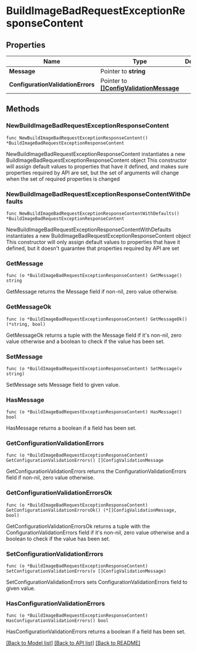 # BuildImageBadRequestExceptionResponseContent

## Properties

Name | Type | Description | Notes
------------ | ------------- | ------------- | -------------
**Message** | Pointer to **string** |  | [optional] 
**ConfigurationValidationErrors** | Pointer to [**[]ConfigValidationMessage**](ConfigValidationMessage.md) |  | [optional] 

## Methods

### NewBuildImageBadRequestExceptionResponseContent

`func NewBuildImageBadRequestExceptionResponseContent() *BuildImageBadRequestExceptionResponseContent`

NewBuildImageBadRequestExceptionResponseContent instantiates a new BuildImageBadRequestExceptionResponseContent object
This constructor will assign default values to properties that have it defined,
and makes sure properties required by API are set, but the set of arguments
will change when the set of required properties is changed

### NewBuildImageBadRequestExceptionResponseContentWithDefaults

`func NewBuildImageBadRequestExceptionResponseContentWithDefaults() *BuildImageBadRequestExceptionResponseContent`

NewBuildImageBadRequestExceptionResponseContentWithDefaults instantiates a new BuildImageBadRequestExceptionResponseContent object
This constructor will only assign default values to properties that have it defined,
but it doesn't guarantee that properties required by API are set

### GetMessage

`func (o *BuildImageBadRequestExceptionResponseContent) GetMessage() string`

GetMessage returns the Message field if non-nil, zero value otherwise.

### GetMessageOk

`func (o *BuildImageBadRequestExceptionResponseContent) GetMessageOk() (*string, bool)`

GetMessageOk returns a tuple with the Message field if it's non-nil, zero value otherwise
and a boolean to check if the value has been set.

### SetMessage

`func (o *BuildImageBadRequestExceptionResponseContent) SetMessage(v string)`

SetMessage sets Message field to given value.

### HasMessage

`func (o *BuildImageBadRequestExceptionResponseContent) HasMessage() bool`

HasMessage returns a boolean if a field has been set.

### GetConfigurationValidationErrors

`func (o *BuildImageBadRequestExceptionResponseContent) GetConfigurationValidationErrors() []ConfigValidationMessage`

GetConfigurationValidationErrors returns the ConfigurationValidationErrors field if non-nil, zero value otherwise.

### GetConfigurationValidationErrorsOk

`func (o *BuildImageBadRequestExceptionResponseContent) GetConfigurationValidationErrorsOk() (*[]ConfigValidationMessage, bool)`

GetConfigurationValidationErrorsOk returns a tuple with the ConfigurationValidationErrors field if it's non-nil, zero value otherwise
and a boolean to check if the value has been set.

### SetConfigurationValidationErrors

`func (o *BuildImageBadRequestExceptionResponseContent) SetConfigurationValidationErrors(v []ConfigValidationMessage)`

SetConfigurationValidationErrors sets ConfigurationValidationErrors field to given value.

### HasConfigurationValidationErrors

`func (o *BuildImageBadRequestExceptionResponseContent) HasConfigurationValidationErrors() bool`

HasConfigurationValidationErrors returns a boolean if a field has been set.


[[Back to Model list]](../README.md#documentation-for-models) [[Back to API list]](../README.md#documentation-for-api-endpoints) [[Back to README]](../README.md)


